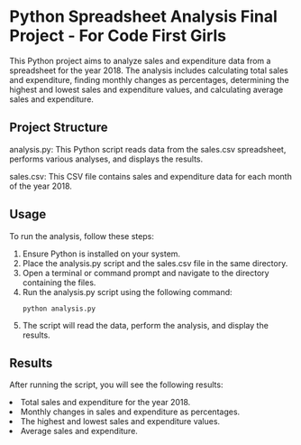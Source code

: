 <h1>Python Spreadsheet Analysis Final Project - For Code First Girls </h1>

<p>
This Python project aims to analyze sales and expenditure data from a spreadsheet for the year 2018. The analysis includes calculating total sales and expenditure, finding monthly changes as percentages, determining the highest and lowest sales and expenditure values, and calculating average sales and expenditure.
</p>


## Project Structure
analysis.py: This Python script reads data from the sales.csv spreadsheet, performs various analyses, and displays the results.

sales.csv: This CSV file contains sales and expenditure data for each month of the year 2018.

## Usage
To run the analysis, follow these steps:
<ol>
  <li> Ensure Python is installed on your system. </li>
  <li> Place the analysis.py script and the sales.csv file in the same directory.</li>
  <li> Open a terminal or command prompt and navigate to the directory containing the files.</li>
  <li> Run the analysis.py script using the following command:</li>

```
python analysis.py
```
<li>The script will read the data, perform the analysis, and display the results.</li>
</ol>

## Results
After running the script, you will see the following results:

<li> Total sales and expenditure for the year 2018.</li>
<li> Monthly changes in sales and expenditure as percentages.</li>
<li> The highest and lowest sales and expenditure values.</li>
<li> Average sales and expenditure.</li>


